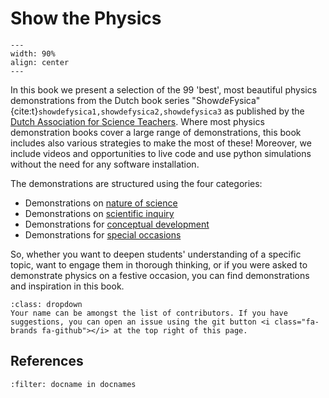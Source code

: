 # Show the Physics

```{figure} figures/cover.jpg
---
width: 90%
align: center
---
```

In this book we present a selection of the 99 'best', most beautiful physics demonstrations from the Dutch book series "Show*de*Fysica" {cite:t}`showdefysica1,showdefysica2,showdefysica3` as published by the <a href="http://nvon.nl" target="_blank">Dutch Association for Science Teachers</a>. Where most physics demonstration books cover a large range of demonstrations, this book includes also various strategies to make the most of these! Moreover, we include videos and opportunities to live code and use python simulations without the need for any software installation.

The demonstrations are structured using the four categories:
* Demonstrations on [nature of science](./demos/NOSdemos.md)
* Demonstrations on [scientific inquiry](./demos/Inquirydemos.md)
* Demonstrations for [conceptual development](./demos/Conceptdemos1.md)
* Demonstrations for [special occasions](./demos/Specialdemos.md)

So, whether you want to deepen students' understanding of a specific topic, want to engage them in thorough thinking, or if you were asked to demonstrate physics on a festive occasion, you can find demonstrations and inspiration in this book. 

```{tip}
:class: dropdown
Your name can be amongst the list of contributors. If you have suggestions, you can open an issue using the git button <i class="fa-brands fa-github"></i> at the top right of this page.
```

## References
```{bibliography}
:filter: docname in docnames
```